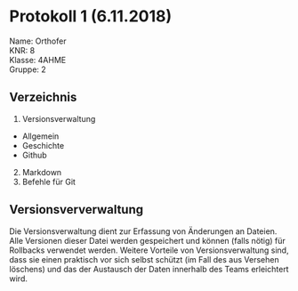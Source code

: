 # Protokoll 1 (6.11.2018) 
Name: Orthofer  
KNR: 8  
Klasse: 4AHME  
Gruppe: 2   
## Verzeichnis 
1. Versionsverwaltung 
* Allgemein
* Geschichte
* Github 
2. Markdown 
3. Befehle für Git
## Versionsververwaltung 
Die Versionsverwaltung dient zur Erfassung von Änderungen an Dateien. Alle Versionen dieser Datei werden gespeichert und können (falls nötig) für Rollbacks verwendet werden. Weitere Vorteile von Versionsverwaltung sind, dass sie einen praktisch vor sich selbst schützt (im Fall des aus Versehen löschens) und das der Austausch der Daten innerhalb des Teams erleichtert wird.
